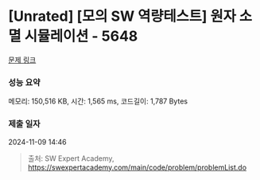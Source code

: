 # [Unrated] [모의 SW 역량테스트] 원자 소멸 시뮬레이션 - 5648 

[문제 링크](https://swexpertacademy.com/main/code/problem/problemDetail.do?contestProbId=AWXRFInKex8DFAUo) 

### 성능 요약

메모리: 150,516 KB, 시간: 1,565 ms, 코드길이: 1,787 Bytes

### 제출 일자

2024-11-09 14:46



> 출처: SW Expert Academy, https://swexpertacademy.com/main/code/problem/problemList.do
